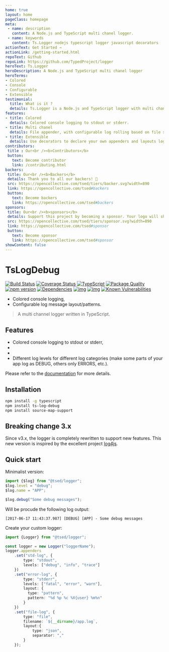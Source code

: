 ```yaml
---
home: true
layout: home
pageClass: homepage
meta:
 - name: description
   content: A Node.js and TypeScript multi chanel logger.
 - name: keywords
   content: Ts.Logger nodejs typescript logger javascript decorators
actionText: Get Started →
actionLink: /getting-started.html
repoText: Github
repoLink: https://github.com/TypedProject/logger
heroText: Ts.Logger
heroDescription: A Node.js and TypeScript multi chanel logger
heroTerms:
- Colored
- Console
- Configurable
- Extensible
testimonial:
  title: What is it ?
  details: Ts.Logger is a Node.js and TypeScript logger with multi chanel support and configurable.
features:
- title: Colored
  details: Colored console logging to stdout or stderr.
- title: Multi chanel
  details: File appender, with configurable log rolling based on file size.
- title: Extensible
  details: Use decorators to declare your own appenders and layouts logger.
contributors:
 title : Our<br /><b>Contributors</b>
 button:
   text: Become contributor
   link: /contributing.html
backers:
 title: Our<br /><b>Backers</b>
 details: Thank you to all our backers! 🙏
 src: https://opencollective.com/tsed/tiers/backer.svg?width=890
 link: https://opencollective.com/tsed#backers
 button:
   text: Become backers
   link: https://opencollective.com/tsed#backers
sponsors:
 title: Our<br /><b>sponsors</b>
 details: Support this project by becoming a sponsor. Your logo will show up here with a link to your website.
 src: https://opencollective.com/tsed/tiers/sponsor.svg?width=890
 link: https://opencollective.com/tsed#sponsor
 button:
   text: Become sponsor
   link: https://opencollective.com/tsed#sponsor
showContent: false
---
```


# TsLogDebug 

[![Build Status](https://travis-ci.org/TypedProject/logger.svg?branch=master)](https://travis-ci.org/TypedProject/logger)
[![Coverage Status](https://coveralls.io/repos/github/TypedProject/logger/badge.svg?branch=master)](https://coveralls.io/github/TypedProject/logger?branch=master)
[![TypeScript](https://badges.frapsoft.com/typescript/love/typescript.svg?v=100)](https://github.com/ellerbrock/typescript-badges/) 
[![Package Quality](http://npm.packagequality.com/shield/logger.png)](http://packagequality.com/#?package=ts-log-debug)
[![npm version](https://badge.fury.io/js/logger.svg)](https://badge.fury.io/js/logger)
[![Dependencies](https://david-dm.org/TypedProject/logger.svg)](https://david-dm.org/TypedProject/logger#info=dependencies)
[![img](https://david-dm.org/TypedProject/logger/dev-status.svg)](https://david-dm.org/TypedProject/logger/#info=devDependencies)
[![img](https://david-dm.org/TypedProject/logger/peer-status.svg)](https://david-dm.org/TypedProject/logger/#info=peerDependenciess)
[![Known Vulnerabilities](https://snyk.io/test/github/TypedProject/logger/badge.svg)](https://snyk.io/test/github/TypedProject/logger)



* Colored console logging,
* Configurable log message layout/patterns.

> A multi channel logger written in TypeScript.

## Features

* Colored console logging to stdout or stderr,
* 
* 
* Different log levels for different log categories (make some parts of your app log as DEBUG, others only ERRORS, etc.).

Please refer to the [documentation](https://typedproject.github.io/logger/) for more details.

## Installation

```bash
npm install -g typescript
npm install ts-log-debug
npm install source-map-support
```

## Breaking change 3.x

Since v3.x, the logger is completely rewritten to support new features. This new version is inspired by the excellent project [log4js](https://github.com/nomiddlename/log4js-node/).

## Quick start

Minimalist version:

```typescript
import {$log} from "@tsed/logger";
$log.level = "debug";
$log.name = "APP";

$log.debug("Some debug messages");
```
Will be procude the following log output:
```
[2017-06-17 11:43:37.987] [DEBUG] [APP] - Some debug messages
```

Create your custom logger:
```typescript
import {Logger} from "@tsed/logger";

const logger = new Logger("loggerName");
logger.appenders
    .set("std-log", {
        type: "stdout",
        levels: ["debug", "info", "trace"]
    })
    .set("error-log", {
        type: "stderr",
        levels: ["fatal", "error", "warn"],
        layout: {
          type: "pattern",
          pattern: "%d %p %c %X{user} %m%n"
        }
    })
    .set("file-log", {
        type: "file",
        filename: `${__dirname}/app.log`,
        layout:{
            type: "json",
            separator: ","
        }
    });
```

